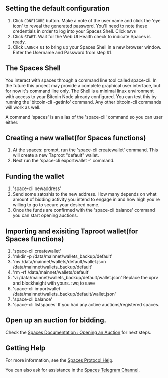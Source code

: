 ## Setting the default configuration

1. Click `CONFIGURE` button.  Make a note of the user name and click the 'eye icon' to reveal the generated password.  You'll need to note these credentials in order to log into your Spaces Shell.  Click `SAVE`
2. Click `START`.  Wait for the Web UI Health check to indicate Spaces is ready.
3. Click `LAUNCH UI` to bring up your Spaces Shell in a new browser window.  Enter the Username and Password from step #1.

## The Spaces Shell

You interact with spaces through a command line tool called space-cli.  In the future this project may provide a complete graphical user interface, but for now it's command line only.  The Shell is a minimal linux environment with access to your Bitcoin Node already configured.  You can test this by running the 'bitcoin-cli -getinfo' command.  Any other bitcoin-cli commands will work as well.

A command 'spaces' is an alias of the 'space-cli' command so you can user either.

## Creating a new wallet(for Spaces functions)

1. At the spaces: prompt, run the 'space-cli createwallet' command.  This will create a new Taproot "default" wallet.
2. Next run the 'space-cli exportwallet -' command.

## Funding the wallet

1. 'space-cli newaddress'
2. Send some satoshis to the new address.  How many depends on what amount of bidding activity you intend to engage in and how high you're willing to go to secure your desired name.
3. Once the funds are confirmed with the 'space-cli balance' command you can start opening auctions.

## Importing and exisiting Taproot wallet(for Spaces functions)
1. 'space-cli createwallet'
2. 'mkdir -p /data/mainnet/wallets_backup/default'
3. 'mv /data/mainnet/wallets/default/wallet.json /data/mainnet/wallets_backup/default'
4. 'rm -rf /data/mainnet/wallets/default'
5. 'vi /data/mainnet/wallets_backup/default/wallet.json'  Replace the xprv and blockheight with yours. :wq to save
6. 'space-cli importwallet /data/mainnet/wallets_backup/default/wallet.json'
7. 'space-cli balance'
8. 'space-cli listspaces' If you had any active auctions/registered spaces.

## Open up an auction for bidding.

Check the [Spaces Documentation : Opening an Auction](https://docs.spacesprotocol.org/getting-started/quickstart#opening-an-auction) for next steps.

## Getting Help

For more information, see the [Spaces Protocol Help](https://docs.spacesprotocol.org/).

You can also ask for assistance in the [Spaces Telegram Channel](https://t.me/spacesprotocol).
